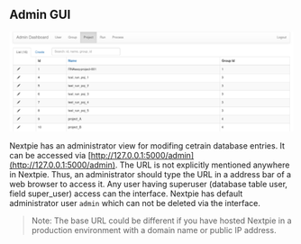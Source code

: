 ## Admin GUI


![](../assets/images/admin.png)

Nextpie has an administrator view for modifing cetrain database entries. It can be accessed via [http://127.0.0.1:5000/admin](http://127.0.0.1:5000/admin). The URL is not explicitly mentioned anywhere in Nextpie. Thus, an administrator should type the URL in a address bar of a web browser to access it. Any user having superuser (database table user, field super_user) access can the interface. Nextpie has default administrator user `admin` which can not be deleted via the interface. 

> Note: The base URL could be different if you have hosted Nextpie in a production environment with a domain name or public IP address. 
